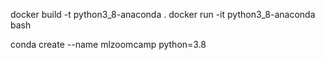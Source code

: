 docker build -t python3_8-anaconda .
 docker run -it python3_8-anaconda bash

 conda create --name mlzoomcamp python=3.8